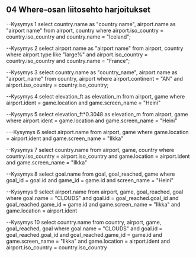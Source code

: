 ## 04 Where-osan liitosehto harjoitukset

--Kysymys 1
select country.name as "country name", airport.name as "airport name"
from airport, country
where airport.iso_country = country.iso_country
and country.name = "Iceland";


--Kysymys 2
select airport.name as "airport name"
from airport, country
where airport.type like "large%"
and airport.iso_country = country.iso_country
and country.name = "France";

--Kysymys 3
select country.name as "country_name", airport.name as "airport_name"
from country, airport
where airport.continent = "AN"
and airport.iso_country = country.iso_country;


--Kysymys 4
select elevation_ft as elevation_m
from airport, game
where airport.ident = game.location
and game.screen_name = "Heini"

--Kysymys 5
select elevation_ft*0.3048 as elevation_m
from airport, game
where airport.ident = game.location
and game.screen_name = "Heini"

---Kysymys 6
select airport.name
from airport, game
where game.location = airport.ident
and game.screen_name = "Ilkka"

--Kysymys 7
select country.name
from airport, game, country
where country.iso_country = airport.iso_country
and game.location = airport.ident
and game.screen_name = "Ilkka"

--Kysymys 8
select goal.name
from goal, goal_reached, game
where goal_id = goal.id
and game_id = game.id
and screen_name = "Heini"

--Kysymys 9
select airport.name
from airport, game, goal_reached, goal
where goal.name = "CLOUDS"
and goal.id = goal_reached.goal_id
and goal_reached.game_id = game.id
and game.screen_name = "Ilkka"
and game.location = airport.ident


--Kysymys 10
select country.name
from country, airport, game, goal_reached, goal
where goal.name = "CLOUDS"
and goal.id = goal_reached.goal_id
and goal_reached.game_id = game.id
and game.screen_name = "Ilkka"
and game.location = airport.ident
and airport.iso_country = country.iso_country
